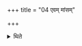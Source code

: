 +++
title = "04 एवम् मांसम्"

+++

<details><summary>थिते</summary>

4. (He cooks) the flesh in the same manner.
</details>
